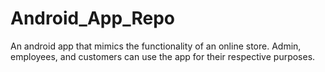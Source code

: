 # Android_App_Repo
An android app that mimics the functionality of an online store. Admin, employees, and customers can use the app for their respective purposes.

